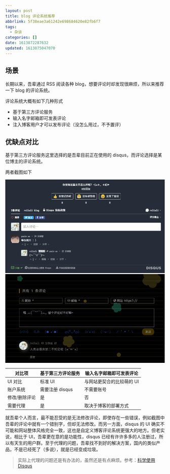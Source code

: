```yaml
---
layout: post
title: blog 评论系统推荐
abbrlink: 5f38eae3a61242e698684620e82fb6f7
tags:
  - 杂谈
categories: []
date: 1613872287632
updated: 1613875047070
---
```


## 场景

长期以来，吾辈通过 RSS 阅读各种 blog，想要评论时却发现很麻烦，所以来推荐一下 blog 的评论系统。

评论系统大概有如下几种形式

- 基于第三方评论服务
- 输入名字邮箱即可发表评论
- 注入博客用户才可以发布评论（没怎么用过，不予置评）

## 优缺点对比

基于第三方评论服务这里选择的是吾辈目前正在使用的 disqus，而评论选择是某位博主的评论系统。

两者截图如下

![基于第三方评论服务](/resources/1d7c7c27c4b34f59964dcb5bf964919e.png)
![输入名字邮箱即可发表评论](/resources/a0af65b841d3440b95043d3254928518.png)

| 对比项     | 基于第三方评论服务   | 输入名字邮箱即可发表评论   |
| ------- | ----------- | -------------- |
| UI 对比   | 标准 UI       | 与网站更契合的比较萌的 UI |
| 账户系统    | 需要注册 disqus | 不需要账号          |
| 修改/删除评论 | 是           | 否              |
| 需要代理    | 是           | 取决于博客的部署方式     |

就吾辈个人而言，最不能忍受的是无法修改评论，即使存在一些错误，例如截图中吾辈的评论中就有一个错别字，但却无法修改。而另一方面，disqus 的 UI 确实不可能和网站整体风格完全一致，这也是自定义博客评论系统更强大的地方。但老实说，相比于 UI，吾辈更在意的是功能性，disqus 已经有许许多多的人注册过，所以有天生的用户群。至于代理的问题，吾辈找不到好的解决方案，国内的类似产品，不是已经死了（多说），就是已经变成垃圾。

> 实际上代理的问题还是有办法的，虽然还是有点麻烦。参考：[科学使用 Disqus](https://blog.fooleap.org/use-disqus-correctly.html)
